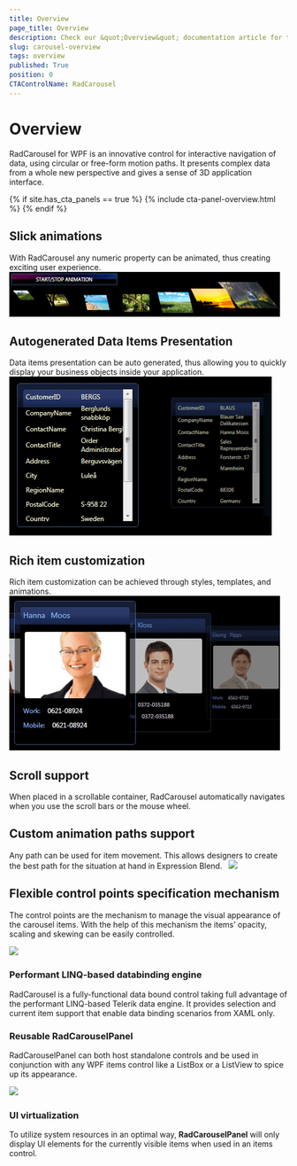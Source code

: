 ```yaml
---
title: Overview
page_title: Overview
description: Check our &quot;Overview&quot; documentation article for the RadCarousel {{ site.framework_name }} control.
slug: carousel-overview
tags: overview
published: True
position: 0
CTAControlName: RadCarousel
---
```


# Overview

RadCarousel for WPF is an innovative control for interactive navigation of data, using circular or free-form motion paths. It presents complex data from a whole new perspective and gives a sense of 3D application interface.

{% if site.has_cta_panels == true %}
{% include cta-panel-overview.html %}
{% endif %}

## Slick animations 

With RadCarousel any numeric property can be animated, thus creating exciting user experience.
 ![](images/carousel_animations.png)

## Autogenerated Data Items Presentation 

Data items presentation can be auto generated, thus allowing you to quickly display your business objects inside your application.
 ![](images/carousel_auto_generate.png)

## Rich item customization 

Rich item customization can be achieved through styles, templates, and animations.      
 ![](images/carousel_customization.png)

## Scroll support 

When placed in a scrollable container, RadCarousel automatically navigates when you use the scroll bars or the mouse wheel.

## Custom animation paths support 

Any path can be used for item movement. This allows designers to create the best path for the situation at hand in Expression Blend.         
 ![](images/Carousel_CustomItemPath.gif)

## Flexible control points specification mechanism 

The control points are the mechanism to manage the visual appearance of the carousel items. With the help of this mechanism the items’ opacity, scaling and skewing can be easily controlled.    

 ![](images/Carousel_FlexibleControlPointsSpecif.gif)

### Performant LINQ-based databinding engine 



RadCarousel is a fully-functional data bound control taking full advantage of the performant LINQ-based Telerik data engine. It provides selection and current item support that enable data binding scenarios from XAML only.

### Reusable RadCarouselPanel 

RadCarouselPanel can both host standalone controls and be used in conjunction with any WPF items control like a ListBox or a ListView to spice up its appearance.

 ![](images/RadCarouselPanel_visiblePat.gif)


### UI virtualization 

To utilize system resources in an optimal way,  __RadCarouselPanel__ will only display UI elements for the currently visible items when used in an items control. 
